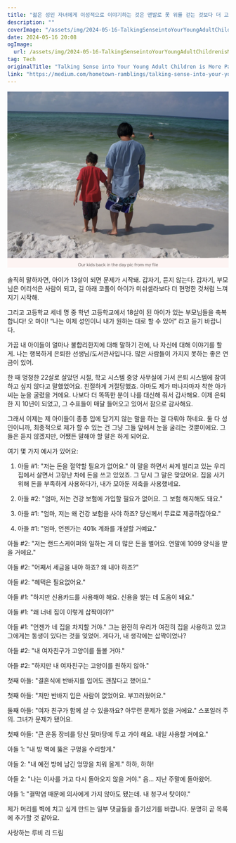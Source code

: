 ```yaml
---
title: "젊은 성인 자녀에게 이성적으로 이야기하는 것은 맨발로 못 위를 걷는 것보다 더 고통스러울 수 있습니다"
description: ""
coverImage: "/assets/img/2024-05-16-TalkingSenseintoYourYoungAdultChildrenisMorePainfulthanWalkingonNailsBarefoot_0.png"
date: 2024-05-16 20:08
ogImage: 
  url: /assets/img/2024-05-16-TalkingSenseintoYourYoungAdultChildrenisMorePainfulthanWalkingonNailsBarefoot_0.png
tag: Tech
originalTitle: "Talking Sense into Your Young Adult Children is More Painful than Walking on Nails Barefoot!"
link: "https://medium.com/hometown-ramblings/talking-sense-into-your-young-adult-children-is-more-painful-than-walking-on-nails-barefoot-e146c55156b7"
---
```



![이미지](/assets/img/2024-05-16-TalkingSenseintoYourYoungAdultChildrenisMorePainfulthanWalkingonNailsBarefoot_0.png)

솔직히 말하자면, 아이가 13살이 되면 문제가 시작돼. 갑자기, 듣지 않는다. 갑자기, 부모님은 어리석은 사람이 되고, 길 아래 코풀이 아이가 미쉬셀라보다 더 현명한 것처럼 느껴지기 시작해.

그리고 고등학교 세네 명 중 학년 고등학교에서 18살이 된 아이가 있는 부모님들을 축복합니다! 오 마이! “나는 이제 성인이니 내가 원하는 대로 할 수 있어” 라고 듣기 바랍니다.

가끔 내 아이들이 얼마나 불합리한지에 대해 말하기 전에, 나 자신에 대해 이야기를 할게. 나는 행복하게 은퇴한 선생님/도서관사입니다. 많은 사람들이 가지지 못하는 좋은 연금이 있어.

<div class="content-ad"></div>

한 때 멍청한 22살로 살았던 시절, 학교 시스템 중앙 사무실에 가서 은퇴 시스템에 참여하고 싶지 않다고 말했었어요. 친절하게 거절당했죠. 아마도 제가 떠나자마자 착한 아가씨는 눈을 굴렸을 거에요. 나보다 더 똑똑한 분이 나를 대신해 줘서 감사해요. 이제 은퇴한 지 10년이 되었고, 그 수표들이 매달 들어오고 있어서 참으로 감사해요.

그래서 이제는 제 아이들이 종종 입에 담기지 않는 말을 하는 걸 다뤄야 하네요. 둘 다 성인이니까, 최종적으로 제가 할 수 있는 건 그냥 그들 앞에서 눈을 굴리는 것뿐이에요. 그들은 듣지 않겠지만, 어쨌든 말해야 할 말은 하게 되어요.

여기 몇 가지 예시가 있어요:

<div class="content-ad"></div>

1. 아들 #1: "저는 돈을 절약할 필요가 없어요." 이 말을 하면서 싸게 빌리고 있는 우리 집에서 살면서 고장난 차에 돈을 쓰고 있었죠. 그 당시 그 말은 맞았어요. 집을 사기 위해 돈을 부족하게 사용하다가, 내가 모아둔 저축을 사용했네요.

2. 아들 #2: "엄마, 저는 건강 보험에 가입할 필요가 없어요. 그 보험 해지해도 돼요."

3. 아들 #1: "엄마, 저는 왜 건강 보험을 사야 하죠? 당신께서 무료로 제공하잖아요."

4. 아들 #1: "엄마, 언젠가는 401k 계좌를 개설할 거예요."

<div class="content-ad"></div>

아들 #2: "저는 랜드스케이퍼와 일하는 게 더 많은 돈을 벌어요. 연말에 1099 양식을 받을 거에요."

아들 #2: "어째서 세금을 내야 하죠? 왜 내야 하죠?"

아들 #2: "혜택은 필요없어요."

아들 #1: "하지만 신용카드를 사용해야 해요. 신용을 쌓는 데 도움이 돼요."

<div class="content-ad"></div>

아들 #1: "왜 너네 집이 이렇게 삽짝이야?"

아들 #1: "언젠가 네 집을 차지할 거야." 그는 완전히 우리가 여전히 집을 사용하고 있고 그에게는 동생이 있다는 것을 잊었어. 게다가, 내 생각에는 삽짝이었나?

아들 #2: "내 여자친구가 고양이를 돌볼 거야."

아들 #2: "하지만 내 여자친구는 고양이를 원하지 않아."

<div class="content-ad"></div>

첫째 아들: "결혼식에 반바지를 입어도 괜찮다고 했어요."

첫째 아들: "저만 반바지 입은 사람이 없었어요. 부끄러웠어요."

둘째 아들: "여자 친구가 함께 살 수 있을까요? 아무런 문제가 없을 거에요." 스포일러 주의. 그녀가 문제가 됐어요.

첫째 아들: "큰 운동 장비를 당신 뒷마당에 두고 가야 해요. 내일 사용할 거에요."

<div class="content-ad"></div>

아들 1: "내 방 벽에 뚫은 구멍을 수리할게."

아들 2: "내 예전 방에 남긴 엉망을 치워 올게." 하하, 하하!

아들 2: "나는 이사를 가고 다시 돌아오지 않을 거야." 음... 지난 주말에 돌아왔어.

아들 1: "결막염 때문에 의사에게 가지 않아도 됐는데. 내 청구서 탓이야."

<div class="content-ad"></div>

제가 머리를 벽에 치고 싶게 만드는 일부 댓글들을 즐기셨기를 바랍니다. 분명히 곧 목록에 추가할 것 같아요.

사랑하는 루비 리 드림